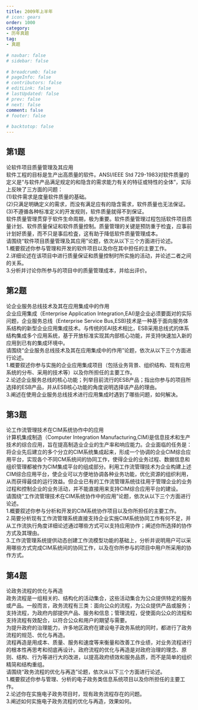 ```yaml
---  
title: 2009年上半年  
# icon: gears  
order: 1000  
category:  
- 历年真题  
tag:  
- 真题  
  
# navbar: false  
# sidebar: false  
  
# breadcrumb: false  
# pageInfo: false  
# contributors: false  
# editLink: false  
# lastUpdated: false  
# prev: false  
# next: false  
comment: false  
# footer: false  
  
# backtotop: false  
---  
```

## 第1题 ##

论软件项目质量管理及其应用  
软件工程的目标是生产出高质量的软件。ANSI/IEEE Std 729-1983对软件质量的定义是“与软件产品满足规定的和隐含的需求能力有关的特征或特性的全体”，实际上反映了三方面的问题：  
(1)软件需求是度量软件质量的基础。  
(2)只满足明确定义的需求，而没有满足应有的隐含需求，软件质量也无法保证。  
(3)不遵循各种标准定义的开发规则，软件质量就得不到保证。  
软件质量管理贯穿于软件生命周期，极为重要。软件质量管理过程包括软件项目质量计划、软件质量保证和软件质量控制。质量管理的关键是预防重于检査，应事前计划好质量，而不只是事后检査，这有助于降低软件质量管理成本。  
请围绕“软件项目质量管理及其应用”论题，依次从以下三个方面进行论述。  
1.概要叙述你参与管理和开发的软件项目以及你在其中担任的主要工作。  
2.详细论述在该项目中进行质量保证和质量控制时所实施的活动，并论述二者之间的关系。  
3.分析并讨论你所参与的项目中的质量管理成本，并给出评价。  


## 第2题 ##

论企业服务总线技术及其在应用集成中的作用  
企业应用集成（Enterprise Application Integration,EAI)是企业必须要面对的实际问题，企业服务总线（Enterprise Service Bus,ESB)技术是一种基于面向服务体系结构的新型企业应用集成技术。与传统的EAI技术相比，ESB采用总线式的体系结构集成多个应用系统，基于开放标准实现其内部核心功能，并支持快速加入新的应用到已有的集成环境中。  
请围绕“企业服务总线技术及其在应用集成中的作用”论题，依次从以下三个方面进行论述。  
1.概要叙述你参与实施的企业应用集成项目（包括业务背景、组织结构、现有应用系统的分布、采用的技术等）以及你所担任的主要工作。  
2.论述企业服务总线的核心功能；列举目前流行的ESB产品；指出你参与的项目所选择的ESB产品，并从ESB核心功能的角度说明选择该产品的理由。  
3.阐述在使用企业服务总线技术进行应用集成时遇到了哪些问题，如何解决。  


## 第3题 ##

论工作流管理技术在CIM系统协作中的应用  
计算机集成制造（Computer Integration Manufacturing,CIM)是信息技术和生产技术的综合应用，旨在提高制造业企业的生产率和响应能力。企业面临的任务是：将企业先后建立的多个分立的CIM系统集成起来，形成一个协调的企业CIM综合应用平台，实现各个不同CM系统间的协同工作，使得企业的业务过程、数据信息和组织管理都被作为CIM集成平台的组成部分。利用工作流管理技术为企业构建上述CIM综合应用平台，使企业可以方便地协调各种业务功能，优化资源的组织利用，从而获得最佳的运行效益。但企业已有的工作流管理系统往往用于管理企业的业务过程和控制企业的业务活动，并不能直接用来支持CIM综合应用平台的建设。  
请围绕“工作流管理技术在CIM系统协作中的应用”论题，依次从以下三个方面进行论述。  
1.概要叙述你参与分析和开发的CIM系统协作项目以及你所担任的主要工作。  
2.简要分析现有工作流管理系统直接支持企业实施CIM系统协同工作有何不足，并从工作流执行角度详细论述通过哪些方式可以支持应用协作；阐述你所选择的协作方式及其理由。  
3.工作流管理系统提供动态创建工作流模型功能的基础上，分析并说明用户可以采用哪些方式完成CIM系统间的协同工作，以及在你所参与的项目中用户所采用的协作方式。  


## 第4题 ##

论政务流程的优化与再造  
政务流程是一组相关的、结构化的活动集合，这些活动集合为公众提供特定的服务或产品。一般而言，政务流程有三类：面向公众的流程，为公众提供产品或服务；支持流程，为政府内部提供产品、服务和信息；管理流程，促使面向公众的流程和支持流程有效配合，以符合公众和用户的期望与需要。  
为提升政府的治理能力，许多地区政府在建设电子政务系统的同时，都进行了政务流程的规范、优化与再造。  
流程再造是用成本、质量、服务和速度等来衡量和改善工作业绩，对业务流程进行的根本性再思考和彻底再设计。政府流程的优化与再造是对政府治理的理念、原则、结构、行为等进行大的改进，以提高政府绩效和服务品质，而不是简单的组织精简和结构重组。  
请围绕“政务流程的优化与再造”论题，依次从以下三个方面进行论述。  
1.概要叙述你参与管理、分析的电子政务类信息系统项目以及你所担任的主要工作。  
2.论述你在实施电子政务项目时，现有政务流程存在的问题。  
3.阐述如何实施电子政务流程的优化与再造，效果如何。  

